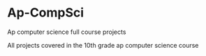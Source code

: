 # Ap-CompSci
Ap computer science full course projects

All projects covered in the 10th grade ap computer science course
